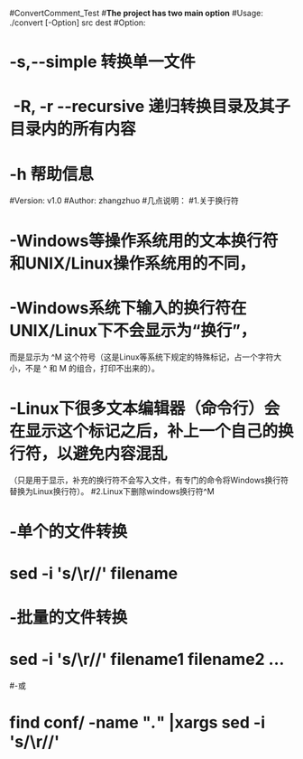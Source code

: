 #ConvertComment_Test</b>
#**The project has two main option**
#Usage: ./convert [-Option] src dest
#Option:
#      -s,--simple	   转换单一文件
#      -R, -r --recursive  递归转换目录及其子目录内的所有内容
#      -h  			          帮助信息
#Version:			v1.0
#Author:			zhangzhuo
#几点说明：
#1.关于换行符
#     -Windows等操作系统用的文本换行符和UNIX/Linux操作系统用的不同，
#     -Windows系统下输入的换行符在UNIX/Linux下不会显示为“换行”，
而是显示为 ^M 这个符号（这是Linux等系统下规定的特殊标记，占一个字符大小，不是 ^ 和 M 的组合，打印不出来的）。
#     -Linux下很多文本编辑器（命令行）会在显示这个标记之后，补上一个自己的换行符，以避免内容混乱
（只是用于显示，补充的换行符不会写入文件，有专门的命令将Windows换行符替换为Linux换行符）。
#2.Linux下删除windows换行符^M
#     -单个的文件转换
#           sed -i 's/\r//'  filename
#     -批量的文件转换
#           sed -i 's/\r//'  filename1 filename2 ...
#-或
#           find conf/  -name "*.*" |xargs sed -i 's/\r//'
